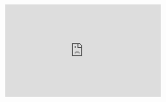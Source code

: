 <embed height="300" src="https://codepen.io/myvsky/embed/ExeBwzd?height=300&theme-id=light&default-tab=css,result" frameborder="no" allowtransparency="true" allowfullscreen="true" style="width: 100%;"></embed>
